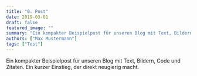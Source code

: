 ```yaml
---
title: "0. Post"
date: 2019-03-01
draft: false
featured_image: ""
summary: "Ein kompakter Beispielpost für unseren Blog mit Text, Bildern, Code und Zitaten. Ein kurzer Einstieg, der direkt neugierig macht."
authors: ["Max Mustermann"]
tags: ["Test"]
---
```


Ein kompakter Beispielpost für unseren Blog mit Text, Bildern, Code und Zitaten. Ein kurzer Einstieg, der direkt neugierig macht.